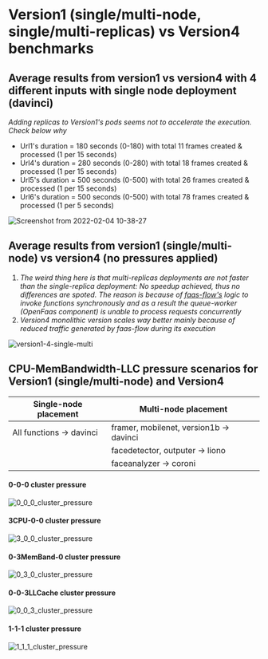 # Version1 (single/multi-node, single/multi-replicas) vs Version4 benchmarks

## Average results from version1 vs version4 with 4 different inputs with single node deployment (davinci)

*Adding replicas to Version1's pods seems not to accelerate the execution. Check below why*

* Url1's duration = 180 seconds (0-180) with total 11 frames created & processed (1 per 15 seconds)
* Url4's duration = 280 seconds (0-280) with total 18 frames created & processed (1 per 15 seconds)
* Url5's duration = 500 seconds (0-500) with total 26 frames created & processed (1 per 15 seconds)
* Url6's duration = 500 seconds (0-500) with total 78 frames created & processed (1 per 5 seconds)

![Screenshot from 2022-02-04 10-38-27](https://user-images.githubusercontent.com/57920951/152516475-9b542414-3b81-4221-be99-28e5888d5744.png)

## Average results from version1 (single/multi-node) vs version4 (no pressures applied)

1. *The weird thing here is that multi-replicas deployments are not faster than the single-replica deployment: No speedup achieved, thus no differences are spoted. The reason is because of [faas-flow's](https://github.com/s8sg/faas-flow) logic to invoke functions
synchronously and as a result the queue-worker (OpenFaas component) is unable to process requests concurrently*
2. *Version4 monolithic version scales way better mainly because of reduced traffic generated by faas-flow during its execution*

![version1-4-single-multi](https://user-images.githubusercontent.com/57920951/153644735-bdc69f30-88f3-4ba1-895e-eb1e7c49aebb.png)

## CPU-MemBandwidth-LLC pressure scenarios for Version1 (single/multi-node) and Version4

| Single-node placement | Multi-node placement |
| --- | --- |
| All functions &rarr; davinci | framer, mobilenet, version1b &rarr; davinci |
|  | facedetector, outputer &rarr; liono |
|  | faceanalyzer &rarr; coroni | 

#### 0-0-0 cluster pressure

![0_0_0_cluster_pressure](https://user-images.githubusercontent.com/57920951/154116994-b3e2e103-38b7-4e96-a6f8-619fde28532e.png)

#### 3CPU-0-0 cluster pressure

![3_0_0_cluster_pressure](https://user-images.githubusercontent.com/57920951/154298733-0c1b70ee-64df-492b-9127-8913a719dc4a.png)


#### 0-3MemBand-0 cluster pressure

![0_3_0_cluster_pressure](https://user-images.githubusercontent.com/57920951/154298766-013d69a7-702e-4192-8367-c02003f843c4.png)


#### 0-0-3LLCache cluster pressure

![0_0_3_cluster_pressure](https://user-images.githubusercontent.com/57920951/154260452-8a67c5e2-0304-4ba0-b994-8b6596c58181.png)

#### 1-1-1 cluster pressure

![1_1_1_cluster_pressure](https://user-images.githubusercontent.com/57920951/154334752-b4cf8d83-058e-48fb-87ba-1441770106c7.png)
